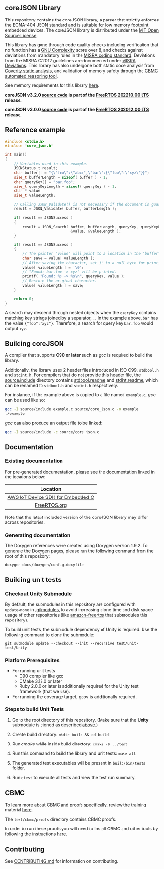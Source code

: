 ## coreJSON Library

This repository contains the coreJSON library, a parser that strictly enforces
the ECMA-404 JSON standard and is suitable for low memory footprint embedded
devices. The coreJSON library is distributed under the
[MIT Open Source License](LICENSE).

This library has gone through code quality checks including verification that no
function has a
[GNU Complexity](https://www.gnu.org/software/complexity/manual/complexity.html)
score over 8, and checks against deviations from mandatory rules in the
[MISRA coding standard](https://www.misra.org.uk). Deviations from the MISRA
C:2012 guidelines are documented under [MISRA Deviations](MISRA.md). This
library has also undergone both static code analysis from
[Coverity static analysis](https://scan.coverity.com/), and validation of memory
safety through the
[CBMC automated reasoning tool](https://www.cprover.org/cbmc/).

See memory requirements for this library
[here](./docs/doxygen/include/size_table.md).

**coreJSON v3.2.0
[source code](https://github.com/FreeRTOS/coreJSON/tree/v3.2.0/source) is part
of the
[FreeRTOS 202210.00 LTS](https://github.com/FreeRTOS/FreeRTOS-LTS/tree/202210.00-LTS)
release.**

**coreJSON v3.0.0
[source code](https://github.com/FreeRTOS/coreJSON/tree/v3.0.0/source) is part
of the
[FreeRTOS 202012.00 LTS](https://github.com/FreeRTOS/FreeRTOS-LTS/tree/202012.00-LTS)
release.**

## Reference example

```c
#include <stdio.h>
#include "core_json.h"

int main()
{
    // Variables used in this example.
    JSONStatus_t result;
    char buffer[] = "{\"foo\":\"abc\",\"bar\":{\"foo\":\"xyz\"}}";
    size_t bufferLength = sizeof( buffer ) - 1;
    char queryKey[] = "bar.foo";
    size_t queryKeyLength = sizeof( queryKey ) - 1;
    char * value;
    size_t valueLength;

    // Calling JSON_Validate() is not necessary if the document is guaranteed to be valid.
    result = JSON_Validate( buffer, bufferLength );

    if( result == JSONSuccess )
    {
        result = JSON_Search( buffer, bufferLength, queryKey, queryKeyLength,
                              &value, &valueLength );
    }

    if( result == JSONSuccess )
    {
        // The pointer "value" will point to a location in the "buffer".
        char save = value[ valueLength ];
        // After saving the character, set it to a null byte for printing.
        value[ valueLength ] = '\0';
        // "Found: bar.foo -> xyz" will be printed.
        printf( "Found: %s -> %s\n", queryKey, value );
        // Restore the original character.
        value[ valueLength ] = save;
    }

    return 0;
}
```

A search may descend through nested objects when the `queryKey` contains
matching key strings joined by a separator, `.`. In the example above, `bar` has
the value `{"foo":"xyz"}`. Therefore, a search for query key `bar.foo` would
output `xyz`.

## Building coreJSON

A compiler that supports **C90 or later** such as _gcc_ is required to build the
library.

Additionally, the library uses 2 header files introduced in ISO C99, `stdbool.h`
and `stdint.h`. For compilers that do not provide this header file, the
[source/include](source/include) directory contains
[stdbool.readme](source/include/stdbool.readme) and
[stdint.readme](source/include/stdint.readme), which can be renamed to
`stdbool.h` and `stdint.h` respectively.

For instance, if the example above is copied to a file named `example.c`, _gcc_
can be used like so:

```bash
gcc -I source/include example.c source/core_json.c -o example
./example
```

_gcc_ can also produce an output file to be linked:

```bash
gcc -I source/include -c source/core_json.c
```

## Documentation

### Existing documentation

For pre-generated documentation, please see the documentation linked in the
locations below:

|                                                       Location                                                       |
| :------------------------------------------------------------------------------------------------------------------: |
| [AWS IoT Device SDK for Embedded C](https://github.com/aws/aws-iot-device-sdk-embedded-C#releases-and-documentation) |
|       [FreeRTOS.org](https://freertos.org/Documentation/api-ref/coreJSON/docs/doxygen/output/html/index.html)        |

Note that the latest included version of the coreJSON library may differ across
repositories.

### Generating documentation

The Doxygen references were created using Doxygen version 1.9.2. To generate the
Doxygen pages, please run the following command from the root of this
repository:

```shell
doxygen docs/doxygen/config.doxyfile
```

## Building unit tests

### Checkout Unity Submodule

By default, the submodules in this repository are configured with `update=none`
in [.gitmodules](.gitmodules), to avoid increasing clone time and disk space
usage of other repositories (like
[amazon-freertos](https://github.com/aws/amazon-freertos) that submodules this
repository).

To build unit tests, the submodule dependency of Unity is required. Use the
following command to clone the submodule:

```
git submodule update --checkout --init --recursive test/unit-test/Unity
```

### Platform Prerequisites

- For running unit tests
  - C90 compiler like gcc
  - CMake 3.13.0 or later
  - Ruby 2.0.0 or later is additionally required for the Unity test framework
    (that we use).
- For running the coverage target, gcov is additionally required.

### Steps to build Unit Tests

1. Go to the root directory of this repository. (Make sure that the **Unity**
   submodule is cloned as described [above](#checkout-unity-submodule).)

1. Create build directory: `mkdir build && cd build`

1. Run _cmake_ while inside build directory: `cmake -S ../test`

1. Run this command to build the library and unit tests: `make all`

1. The generated test executables will be present in `build/bin/tests` folder.

1. Run `ctest` to execute all tests and view the test run summary.

## CBMC

To learn more about CBMC and proofs specifically, review the training material
[here](https://model-checking.github.io/cbmc-training).

The `test/cbmc/proofs` directory contains CBMC proofs.

In order to run these proofs you will need to install CBMC and other tools by
following the instructions
[here](https://model-checking.github.io/cbmc-training/installation.html).

## Contributing

See [CONTRIBUTING.md](./.github/CONTRIBUTING.md) for information on
contributing.
